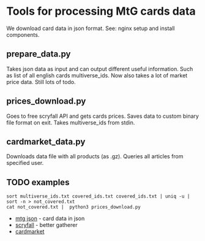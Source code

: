 # Tools for processing MtG cards data

We download card data in json format. See: nginx setup and install components.

## prepare_data.py

Takes json data as input and can output different useful information. Such as list of all english cards multiverse_ids. Now also takes a lot of market price data. Still lots of todo.

## prices_download.py

Goes to free scryfall API and gets cards prices. Saves data to custom binary file format on exit. Takes multiverse_ids from stdin.

## cardmarket_data.py

Downloads data file with all products (as .gz).
Queries all articles from specified user.

## TODO examples

```
sort multiverse_ids.txt covered_ids.txt covered_ids.txt | uniq -u | sort -n > not_covered.txt
cat not_covered.txt |  python3 prices_download.py

```

* [mtg json](mtgjson.com) - card data in json
* [scryfall](scryfall.com) - better gatherer
* [cardmarket](cardmarket.com)
